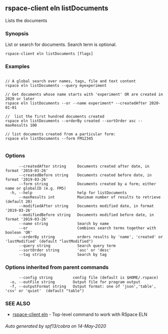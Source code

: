## rspace-client eln listDocuments

Lists the documents

### Synopsis

 List or search for documents. Search term  is optional.
	

```
rspace-client eln listDocuments [flags]
```

### Examples

```

// A global search over names, tags, file and text content
rspace eln listDocuments --query myexperiment

// Get documents whose name starts with 'experiment' OR are created in 2020 or later
rspace eln listDocuments --or --name experiment* --createdAfter 2020-01-01

//  list the first hundred documents created
rspace eln listDocuments --orderBy created --sortOrder asc --maxResults 100

// list documents created from a particular form:
rspace eln listDocuments --form FM12345
	
```

### Options

```
      --createdAfter string     Documents created after date, in format '2019-03-26' 
      --createdBefore string    Documents created before date, in format '2019-03-26' 
      --form string             Documents created by a form; either name or globalID (e.g. FM5)
  -h, --help                    help for listDocuments
      --maxResults int          Maximum number of results to retrieve (default 20)
      --modifiedAfter string    Documents modified date, in format '2019-03-26' 
      --modifiedBefore string   Documents modified before date, in format '2019-03-26' 
      --name string             Search by name
      --or                      Combines search terms together with boolean 'OR'
      --orderBy string          orders results by 'name', 'created' or 'lastModified' (default "lastModified")
      --query string            Search query term
      --sortOrder string        'asc' or 'desc'
      --tag string              Search by tag
```

### Options inherited from parent commands

```
      --config string         config file (default is $HOME/.rspace)
  -o, --outFile string        Output file for program output
  -f, --outputFormat string   Output format: one of 'json','table', 'csv' or 'quiet'  (default "table")
```

### SEE ALSO

* [rspace-client eln](rspace-client_eln.md)	 - Top-level command to work with RSpace ELN

###### Auto generated by spf13/cobra on 14-May-2020
